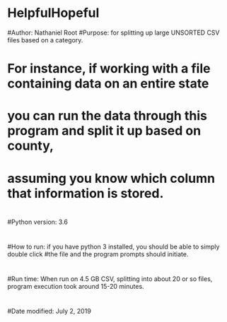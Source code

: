 # HelpfulHopeful
#Author: Nathaniel Root
#Purpose: for splitting up large UNSORTED CSV files based on a category.
#		For instance, if working with a file containing data on an entire state
#		you can run the data through this program and split it up based on county,
#		assuming you know which column that information is stored.
#
#Python version: 3.6
#
#How to run: if you have python 3 installed, you should be able to simply double click
#the file and the program prompts should initiate.
#
#Run time: When run on 4.5 GB CSV, splitting into about 20 or so files, program execution took around 15-20 minutes.
#
#Date modified: July 2, 2019

